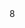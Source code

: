 <!DOCTYPE html>
<html>
  <head>
    <meta charset="utf-8" />
    <title>Find The Precious</title>
    
  </head>
  <body>8
  </body>
</html>
  
